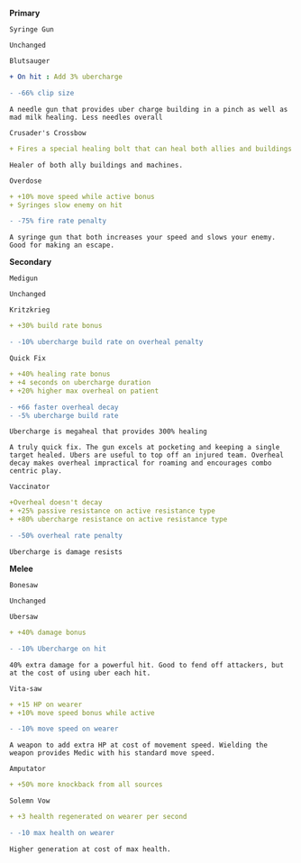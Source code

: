__**Primary**__


```fix
Syringe Gun
```
```
Unchanged
```


```fix
Blutsauger
```
```yaml
+ On hit : Add 3% ubercharge
```
```diff
- -66% clip size
```
```
A needle gun that provides uber charge building in a pinch as well as mad milk healing. Less needles overall
```


```fix
Crusader's Crossbow
```
```yaml
+ Fires a special healing bolt that can heal both allies and buildings
```
```
Healer of both ally buildings and machines.
```


```fix
Overdose
```
```yaml
+ +10% move speed while active bonus
+ Syringes slow enemy on hit
```
```diff
- -75% fire rate penalty
```
```
A syringe gun that both increases your speed and slows your enemy. Good for making an escape.
```


__**Secondary**__


```fix
Medigun
```
```
Unchanged
```

```fix
Kritzkrieg
```
```yaml
+ +30% build rate bonus
```
```diff
- -10% ubercharge build rate on overheal penalty
```


```fix
Quick Fix
```
```yaml
+ +40% healing rate bonus
+ +4 seconds on ubercharge duration
+ +20% higher max overheal on patient
```
```diff
- +66 faster overheal decay
- -5% ubercharge build rate
```
```
Ubercharge is megaheal that provides 300% healing
```
```
A truly quick fix. The gun excels at pocketing and keeping a single target healed. Ubers are useful to top off an injured team. Overheal decay makes overheal impractical for roaming and encourages combo centric play.
```


```fix
Vaccinator
```
```yaml
+Overheal doesn't decay
+ +25% passive resistance on active resistance type
+ +80% ubercharge resistance on active resistance type
```
```diff
- -50% overheal rate penalty
```
```
Ubercharge is damage resists
```

__**Melee**__


```fix
Bonesaw
```
```
Unchanged
```


```fix
Ubersaw
```
```yaml
+ +40% damage bonus
```
```diff
- -10% Ubercharge on hit
```
```
40% extra damage for a powerful hit. Good to fend off attackers, but at the cost of using uber each hit.
```


```fix
Vita-saw
```
```yaml
+ +15 HP on wearer
+ +10% move speed bonus while active
```
```diff
- -10% move speed on wearer
```
```
A weapon to add extra HP at cost of movement speed. Wielding the weapon provides Medic with his standard move speed.
```


```fix
Amputator
```
```yaml
+ +50% more knockback from all sources
```


```fix
Solemn Vow
```
```yaml
+ +3 health regenerated on wearer per second
```
```diff
- -10 max health on wearer
```
```
Higher generation at cost of max health.
```